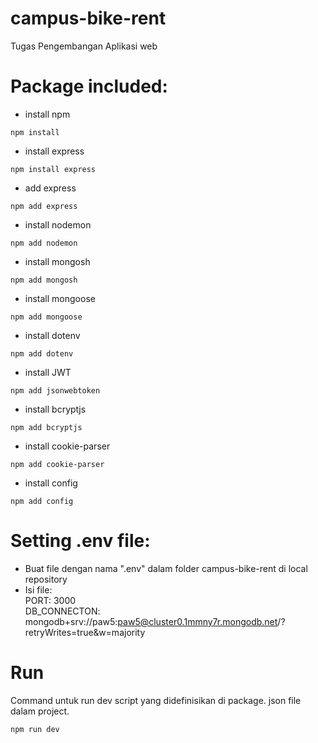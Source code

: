 # campus-bike-rent
Tugas Pengembangan Aplikasi web

# Package included:
- install npm
```
npm install
```
- install express
```
npm install express
```
- add express
```
npm add express
```
- install nodemon
```
npm add nodemon
```
- install mongosh
```
npm add mongosh
```
- install mongoose
```
npm add mongoose
```
- install dotenv
```
npm add dotenv
```
- install JWT
```
npm add jsonwebtoken
```
- install bcryptjs
```
npm add bcryptjs
```
- install cookie-parser
```
npm add cookie-parser
```
- install config
```
npm add config
```
# Setting .env file:
- Buat file dengan nama ".env" dalam folder campus-bike-rent di local repository
- Isi file:
<br>PORT: 3000 
<br>DB_CONNECTON: mongodb+srv://paw5:paw5@cluster0.1mmny7r.mongodb.net/?retryWrites=true&w=majority

# Run
Command untuk run dev script yang didefinisikan di package. json file dalam project.
```
npm run dev
```

